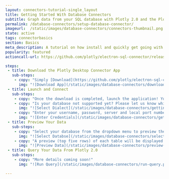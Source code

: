 ```yaml
---
layout: connectors-tutorial-single_layout
title: Getting Started With Database Connectors
subtitle: Graph data from your SQL database with Plotly 2.0 and the Plotly Database Connector. 
permalink: /database-connectors/setup-database-connector/
imageurl:  /static/images/database-connectors/connectors-thumbnail.png
state: active
tags: connectorbasics
section: Basics
meta_description: A tutorial on how install and quickly get going with the Plotly Desktop Connector. Connect to local or remote database and feed it to Plotly 2.0 using SQL queries.
popularity: featured
actioncall-url: https://github.com/plotly/electron-sql-connector/releases

steps:
 - title: Download the Plotly Desktop Connector App
   sub-steps:
    - copy: "Simply [Download](https://github.com/plotly/electron-sql-connector/releases) the app to get started!"
      img: "![Download App](/static/images/database-connectors/download-app.png)"
 - title: Launch and Connect
   sub-steps:
    - copy: "Once the download is completed, launch the application! You can now select the database dialect (MySQL, Postgres, MariaDB, SQLlite and MS SQL are currently supported) from the options as outlined in this image. Click on the following links for specific instructions for any of these database dialects: [MySQL](/database-connectors/MySQL),  [Postgres](/database-connectors/Postgres),  [MariaDB](/database-connectors/MariaDB),  [SQLlite](/database-connectors/sqllite),  [MS SQL](/database-connectors/mssql). "
    - copy: "Is your database not supported yet? Please let us know which one(s) you use the most in our quick [survey](https://plotly.typeform.com/to/KUiCSl)."
      img: "![Select Dialect](/static/images/database-connectors/getting-started/select-dialect.png)"
    - copy: "Enter your username, password, server and local port number. Finally, click on the connect button!"
      img: "![Enter Credentials](/static/images/database-connectors/getting-started/enter-credentials.png)"
 - title: Preview Your Data
   sub-steps:
    - copy: "Select your database from the dropdown menu to preview the data."
      img: "![Select Databse](/static/images/database-connectors/select-database.png)"
    - copy: "A preview (top five rows) of each table will be displayed -- scroll down to to see all of your tables in your database."
      img: "![Preview Data](/static/images/database-connectors/preview-data.png)"
 - title: Query Your Data From Plotly 2.0
   sub-steps:
    - copy: "More details coming soon!"
      img: "![Run Query](/static/images/database-connectors/run-query.png)"

---
```

